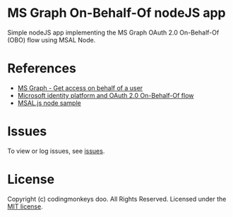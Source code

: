 # MS Graph On-Behalf-Of nodeJS app
Simple nodeJS app implementing the MS Graph OAuth 2.0 On-Behalf-Of (OBO) flow using MSAL Node.

# References
- [MS Graph - Get access on behalf of a user](https://docs.microsoft.com/en-us/graph/auth-v2-user)
- [Microsoft identity platform and OAuth 2.0 On-Behalf-Of flow](https://docs.microsoft.com/en-us/azure/active-directory/develop/v2-oauth2-on-behalf-of-flow)
- [MSAL.js node sample](https://github.com/AzureAD/microsoft-authentication-library-for-js/blob/dev/samples/msal-node-samples/on-behalf-of/web-api/index.js)

# Issues
To view or log issues, see [issues](https://github.com/cdngmnks/adaptive-cards-renderer-azure-function/issues).

# License
Copyright (c) codingmonkeys doo. All Rights Reserved. Licensed under the [MIT license](https://github.com/cdngmnks/adaptive-cards-renderer-azure-function/blob/master/LICENSE).
